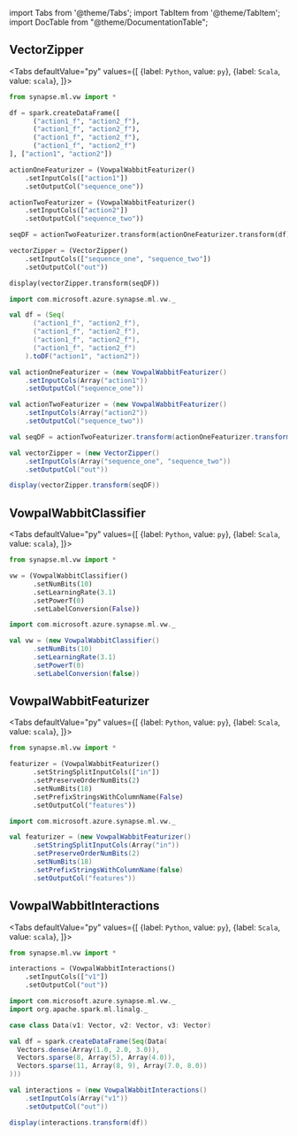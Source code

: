 import Tabs from '@theme/Tabs';
import TabItem from '@theme/TabItem';
import DocTable from "@theme/DocumentationTable";

<!-- 
```python
import pyspark
import os
import json
from IPython.display import display

spark = (pyspark.sql.SparkSession.builder.appName("MyApp")
        .config("spark.jars.packages", "com.microsoft.azure:synapseml:0.9.1")
        .config("spark.jars.repositories", "https://mmlspark.azureedge.net/maven")
        .getOrCreate())

def getSecret(secretName):
        get_secret_cmd = 'az keyvault secret show --vault-name mmlspark-build-keys --name {}'.format(secretName)
        value = json.loads(os.popen(get_secret_cmd).read())["value"]
        return value

import synapse.ml
```
-->

## VectorZipper

<Tabs
defaultValue="py"
values={[
{label: `Python`, value: `py`},
{label: `Scala`, value: `scala`},
]}>
<TabItem value="py">

<!--pytest-codeblocks:cont-->

```python
from synapse.ml.vw import *

df = spark.createDataFrame([
      ("action1_f", "action2_f"),
      ("action1_f", "action2_f"),
      ("action1_f", "action2_f"),
      ("action1_f", "action2_f")
], ["action1", "action2"])

actionOneFeaturizer = (VowpalWabbitFeaturizer()
    .setInputCols(["action1"])
    .setOutputCol("sequence_one"))

actionTwoFeaturizer = (VowpalWabbitFeaturizer()
    .setInputCols(["action2"])
    .setOutputCol("sequence_two"))

seqDF = actionTwoFeaturizer.transform(actionOneFeaturizer.transform(df))

vectorZipper = (VectorZipper()
    .setInputCols(["sequence_one", "sequence_two"])
    .setOutputCol("out"))

display(vectorZipper.transform(seqDF))
```

</TabItem>
<TabItem value="scala">

```scala
import com.microsoft.azure.synapse.ml.vw._

val df = (Seq(
      ("action1_f", "action2_f"),
      ("action1_f", "action2_f"),
      ("action1_f", "action2_f"),
      ("action1_f", "action2_f")
    ).toDF("action1", "action2"))

val actionOneFeaturizer = (new VowpalWabbitFeaturizer()
    .setInputCols(Array("action1"))
    .setOutputCol("sequence_one"))

val actionTwoFeaturizer = (new VowpalWabbitFeaturizer()
    .setInputCols(Array("action2"))
    .setOutputCol("sequence_two"))

val seqDF = actionTwoFeaturizer.transform(actionOneFeaturizer.transform(df))

val vectorZipper = (new VectorZipper()
    .setInputCols(Array("sequence_one", "sequence_two"))
    .setOutputCol("out"))

display(vectorZipper.transform(seqDF))
```

</TabItem>
</Tabs>

<DocTable className="VectorZipper"
py="synapse.ml.vw.html#module-synapse.ml.vw.VectorZipper"
scala="com/microsoft/azure/synapse/ml/vw/VectorZipper.html"
sourceLink="https://github.com/microsoft/SynapseML/blob/master/vw/src/main/scala/com/microsoft/azure/synapse/ml/vw/VectorZipper.scala" />


## VowpalWabbitClassifier

<Tabs
defaultValue="py"
values={[
{label: `Python`, value: `py`},
{label: `Scala`, value: `scala`},
]}>
<TabItem value="py">

<!--pytest-codeblocks:cont-->

```python
from synapse.ml.vw import *

vw = (VowpalWabbitClassifier()
      .setNumBits(10)
      .setLearningRate(3.1)
      .setPowerT(0)
      .setLabelConversion(False))
```

</TabItem>
<TabItem value="scala">

```scala
import com.microsoft.azure.synapse.ml.vw._

val vw = (new VowpalWabbitClassifier()
      .setNumBits(10)
      .setLearningRate(3.1)
      .setPowerT(0)
      .setLabelConversion(false))
```

</TabItem>
</Tabs>

<DocTable className="VowpalWabbitClassifier"
py="synapse.ml.vw.html#module-synapse.ml.vw.VowpalWabbitClassifier"
scala="com/microsoft/azure/synapse/ml/vw/VowpalWabbitClassifier.html"
sourceLink="https://github.com/microsoft/SynapseML/blob/master/vw/src/main/scala/com/microsoft/azure/synapse/ml/vw/VowpalWabbitClassifier.scala" />


## VowpalWabbitFeaturizer

<Tabs
defaultValue="py"
values={[
{label: `Python`, value: `py`},
{label: `Scala`, value: `scala`},
]}>
<TabItem value="py">

<!--pytest-codeblocks:cont-->

```python
from synapse.ml.vw import *

featurizer = (VowpalWabbitFeaturizer()
      .setStringSplitInputCols(["in"])
      .setPreserveOrderNumBits(2)
      .setNumBits(18)
      .setPrefixStringsWithColumnName(False)
      .setOutputCol("features"))
```

</TabItem>
<TabItem value="scala">

```scala
import com.microsoft.azure.synapse.ml.vw._

val featurizer = (new VowpalWabbitFeaturizer()
      .setStringSplitInputCols(Array("in"))
      .setPreserveOrderNumBits(2)
      .setNumBits(18)
      .setPrefixStringsWithColumnName(false)
      .setOutputCol("features"))
```

</TabItem>
</Tabs>

<DocTable className="VowpalWabbitFeaturizer"
py="synapse.ml.vw.html#module-synapse.ml.vw.VowpalWabbitFeaturizer"
scala="com/microsoft/azure/synapse/ml/vw/VowpalWabbitFeaturizer.html"
sourceLink="https://github.com/microsoft/SynapseML/blob/master/vw/src/main/scala/com/microsoft/azure/synapse/ml/vw/VowpalWabbitFeaturizer.scala" />


## VowpalWabbitInteractions

<Tabs
defaultValue="py"
values={[
{label: `Python`, value: `py`},
{label: `Scala`, value: `scala`},
]}>
<TabItem value="py">

<!--pytest-codeblocks:cont-->

```python
from synapse.ml.vw import *

interactions = (VowpalWabbitInteractions()
    .setInputCols(["v1"])
    .setOutputCol("out"))
```

</TabItem>
<TabItem value="scala">

```scala
import com.microsoft.azure.synapse.ml.vw._
import org.apache.spark.ml.linalg._

case class Data(v1: Vector, v2: Vector, v3: Vector)

val df = spark.createDataFrame(Seq(Data(
  Vectors.dense(Array(1.0, 2.0, 3.0)),
  Vectors.sparse(8, Array(5), Array(4.0)),
  Vectors.sparse(11, Array(8, 9), Array(7.0, 8.0))
)))

val interactions = (new VowpalWabbitInteractions()
    .setInputCols(Array("v1"))
    .setOutputCol("out"))

display(interactions.transform(df))
```

</TabItem>
</Tabs>

<DocTable className="VowpalWabbitInteractions"
py="synapse.ml.vw.html#module-synapse.ml.vw.VowpalWabbitInteractions"
scala="com/microsoft/azure/synapse/ml/vw/VowpalWabbitInteractions.html"
sourceLink="https://github.com/microsoft/SynapseML/blob/master/vw/src/main/scala/com/microsoft/azure/synapse/ml/vw/VowpalWabbitInteractions.scala" />




